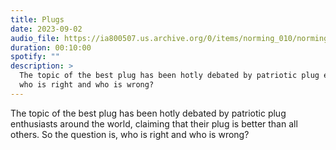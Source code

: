 ```yaml
---
title: Plugs
date: 2023-09-02
audio_file: https://ia800507.us.archive.org/0/items/norming_010/norming_010.mp3
duration: 00:10:00
spotify: ""
description: >
  The topic of the best plug has been hotly debated by patriotic plug enthusiasts around the world, claiming that their plug is better than all others. So the question is,
  who is right and who is wrong?
---
```


The topic of the best plug has been hotly debated by patriotic plug enthusiasts around the world, claiming that their plug is better than all others. So the question is,
  who is right and who is wrong?
